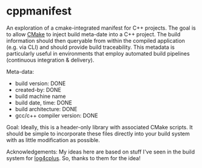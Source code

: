 # cppmanifest
An exploration of a cmake-integrated manifest for C++ projects. The goal is to allow [CMake](https://www.cmake.org) to inject build meta-date into a C++ project. The build information should then queryable from within the compiled application (e.g. via CLI) and should provide build traceability. This metadata is particularly useful in environments that employ automated build pipelines (continuous integration & delivery).

Meta-data: 
* build version: DONE
* created-by: DONE
* build machine name
* build date, time: DONE
* build architecture: DONE
* gcc/c++ compiler version: DONE

Goal:
Ideally, this is a header-only library with associated CMake scripts. It should be simple to incorporate these files directly into your build system with as little modification as possible.

Acknowledgements:
My ideas here are based on stuff I've seen in the build system for [log4cplus](https://sourceforge.net/projects/log4cplus/). So, thanks to them for the idea!